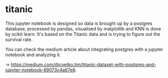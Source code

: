 # titanic

This jupyter notebook is designed so data is brought up by a postgres database, processed by pandas, visualised by matplotlib and KNN is done by scikit learn. 
It's based on the Titanic data and is trying to figure out the survival rate. 

You can check the medium article about integrating postgres with a jupyter notebook and analyzing it.

-> https://medium.com/@cvetko.tim/titanic-dataset-with-postgres-and-jupyter-notebook-69073c4a67e6. 
